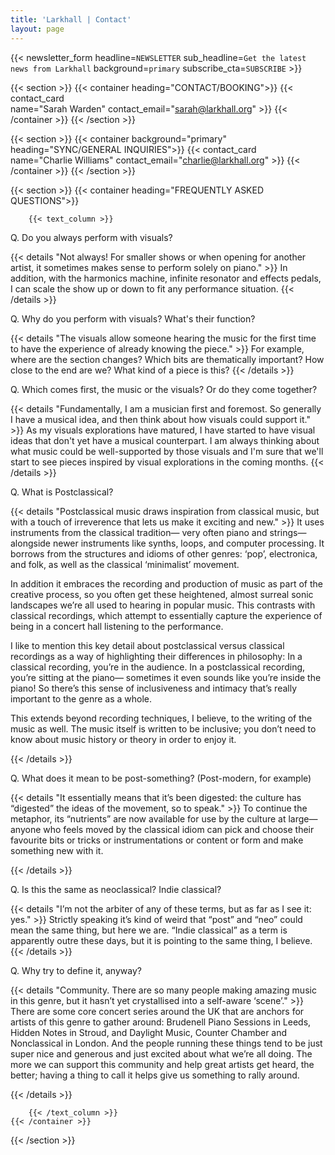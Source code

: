 ```yaml
---
title: 'Larkhall | Contact'
layout: page
---
```


<!-- {{< section >}}
    {{< hero_media "Larkhall-TEDx-1.jpg" >}}
{{< /section >}} -->

{{< newsletter_form headline=`NEWSLETTER` sub_headline=`Get the latest news from Larkhall` background=`primary` subscribe_cta=`SUBSCRIBE` >}}

{{< section >}}
    {{< container heading="CONTACT/BOOKING">}}
        {{< contact_card    
                name="Sarah Warden"
                contact_email="sarah@larkhall.org" >}}
    {{< /container >}}
{{< /section >}}

{{< section >}}
    {{< container background="primary" heading="SYNC/GENERAL INQUIRIES">}}
        {{< contact_card    
                name="Charlie Williams"
                contact_email="charlie@larkhall.org" >}}
    {{< /container >}}
{{< /section >}}

{{< section >}}
    {{< container heading="FREQUENTLY ASKED QUESTIONS">}}

        {{< text_column >}}

Q. Do you always perform with visuals?


{{< details "Not always! For smaller shows or when opening for another artist, it sometimes makes sense to perform solely on piano." >}}
In addition, with the harmonics machine, infinite resonator and effects pedals, I can scale the show up or down to fit any performance situation.
{{< /details >}}

Q. Why do you perform with visuals? What's their function?

{{< details "The visuals allow someone hearing the music for the first time to have the experience of already knowing the piece." >}}
For example, where are the section changes? Which bits are thematically important? How close to the end are we? What kind of a piece is this?
{{< /details >}}

Q. Which comes first, the music or the visuals? Or do they come together?

{{< details "Fundamentally, I am a musician first and foremost. So generally I have a musical idea, and then think about how visuals could support it." >}}
As my visuals explorations have matured, I have started to have visual ideas that don't yet have a musical counterpart. I am always thinking about what music could be well-supported by those visuals and I'm sure that we'll start to see pieces inspired by visual explorations in the coming months.
{{< /details >}}


Q. What is Postclassical?

{{< details "Postclassical music draws inspiration from classical music, but with a touch of irreverence that lets us make it exciting and new." >}}
It uses instruments from the classical tradition— very often piano and strings— alongside newer instruments like synths, loops, and computer processing. It borrows from the structures and idioms of other genres: ‘pop’, electronica, and folk, as well as the classical ‘minimalist’ movement.

In addition it embraces the recording and production of music as part of the creative process, so you often get these heightened, almost surreal sonic landscapes we’re all used to hearing in popular music. This contrasts with classical recordings, which attempt to essentially capture the experience of being in a concert hall listening to the performance.

I like to mention this key detail about postclassical versus classical recordings as a way of highlighting their differences in philosophy: In a classical recording, you’re in the audience. In a postclassical recording, you’re sitting at the piano— sometimes it even sounds like you’re inside the piano! So there’s this sense of inclusiveness and intimacy that’s really important to the genre as a whole.

This extends beyond recording techniques, I believe, to the writing of the music as well. The music itself is written to be inclusive; you don’t need to know about music history or theory in order to enjoy it.

{{< /details >}}

Q. What does it mean to be post-something? (Post-modern, for example)

{{< details "It essentially means that it’s been digested: the culture has “digested” the ideas of the movement, so to speak." >}}
To continue the metaphor, its “nutrients” are now available for use by the culture at large— anyone who feels moved by the classical idiom can pick and choose their favourite bits or tricks or instrumentations or content or form and make something new with it.

{{< /details >}}

Q. Is this the same as neoclassical? Indie classical?

{{< details "I’m not the arbiter of any of these terms, but as far as I see it: yes." >}}
Strictly speaking it’s kind of weird that “post” and “neo” could mean the same thing, but here we are. “Indie classical” as a term is apparently outre these days, but it is pointing to the same thing, I believe.
{{< /details >}}

Q. Why try to define it, anyway?

{{< details "Community. There are so many people making amazing music in this genre, but it hasn’t yet crystallised into a self-aware ‘scene’." >}}
There are some core concert series around the UK that are anchors for artists of this genre to gather around: Brudenell Piano Sessions in Leeds, Hidden Notes in Stroud, and Daylight Music, Counter Chamber and Nonclassical in London. And the people running these things tend to be just super nice and generous and just excited about what we’re all doing. The more we can support this community and help great artists get heard, the better; having a thing to call it helps give us something to rally around.

{{< /details >}}

        {{< /text_column >}}
    {{< /container >}}
{{< /section >}}